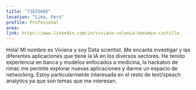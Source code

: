 ```yaml
---
title: "71025685"
location: "Lima, Perú"
profile: Profesional
area: 
link: https://www.linkedin.com/in/viviana-selenia-hanampa-castillo
---
```


Hola! Mi nombre es Viviana y soy Data scientist. Me encanta investigar y las diferentes aplicaciones que tiene la IA en los diversos sectores. He tenido experiencia en banca y modelos enfocados a medicina, la hackaton de rimac me permite explorar nuevas aplicaciones y darme un espacio de networking. Estoy particularmente interesada en el resto de text/speach analytics ya que son temas que me interesan.